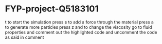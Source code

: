 # FYP-project-Q5183101
t
to start the simulation press s 
to add a force through the material press a 
to generate more particles press z 
and to change the viscosity go to fluid properties and comment out the highlighted code and uncomment the code as said in comment
